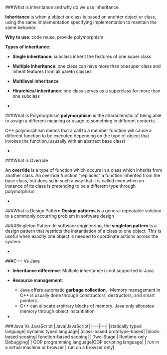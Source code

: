 ###What is inheritance and why do we use inheritance.

**Inheritance** is when a object or class is based on anohter object or class, using the same implementation specifying implementation to maintain the same behavior.

**Why to use**: code reuse, provide polymorphism

**Types of inheritance**: 

- **Single inheritance**: subclass inherit the features of one super class
- **Multiple inheritance**: one class can have more than onesuper class and inherit features from all paretn classes
- **Multilevel inheritance**
- **Hirarchical inheritance**: one class serves as a superclass for more than one subclass

-
###What is Polymorphism
**polymorphism** is the characteristic of being able to assign a different meaning or usage to something in different contexts.

C++ polymorphism means that a call to a member function will cause a different function to be executed depending on the type of object that invokes the function.(ususally with an abstract base class)

-
###What is Override

An **override** is a type of function which occurs in a class which inherits from another class. An override function "replaces" a function inherited from the base class, but does so in such a way that it is called even when an instance of its class is pretending to be a different type through polymorphism

-
###What is Design Pattern
**Design patterns** is a general repeatable solution to a commonly occurring problem in software design

####Singleton Pattern
In software engineering, the **singleton pattern** is a design pattern that restricts the instantiation of a class to one object. This is useful when exactly one object is needed to coordinate actions across the system.


-
###C++ Vs Java
- **Inheritance difference**: Multiple inheritance is not supported in Java
- **Resource management**: 
  - Java offers automatic **garbage collection**, 
-Memory management in C++ is usually done through constructors, destructors, and smart pointers.
  - C++ can allocate arbitrary blocks of memory. Java only allocates memory through object instantiation


-

###Java Vs JavaScript
|Java|JavaScript|
|---|---|
|statically typed language| dynamic typed language|
|class-based|prototype-based|
|block-based scoping| function-based scoping|
| Two-Stage | Runtime-only Debugging|
| OOP programming language|OOP scripting language|
| run in a virtual machine or browser | run on a browser only|










